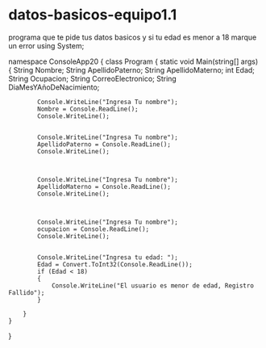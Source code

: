 # datos-basicos-equipo1.1
programa que te pide tus datos basicos y si tu edad es menor a 18 marque un error 
using System;

namespace ConsoleApp20
{
    class Program
    {
        static void Main(string[] args)
        {
            String Nombre;
            String ApellidoPaterno;
            String ApellidoMaterno;
            int Edad;
            String Ocupacion;
            String CorreoElectronico;
            String DiaMesYAñoDeNacimiento;

            Console.WriteLine("Ingresa Tu nombre");
            Nombre = Console.ReadLine();
            Console.WriteLine();
            
            
            Console.WriteLine("Ingresa Tu nombre");
            ApellidoPaterno = Console.ReadLine();
            Console.WriteLine();
            
            
            
            Console.WriteLine("Ingresa Tu nombre");
            ApellidoMaterno = Console.ReadLine();
            Console.WriteLine();
            
            
            
            Console.WriteLine("Ingresa Tu nombre");
            ocupacion = Console.ReadLine();
            Console.WriteLine();


            Console.WriteLine("Ingresa tu edad: ");
            Edad = Convert.ToInt32(Console.ReadLine());
            if (Edad < 18)
            {
                Console.WriteLine("El usuario es menor de edad, Registro Fallido");
            }
            
        }
    }
}
